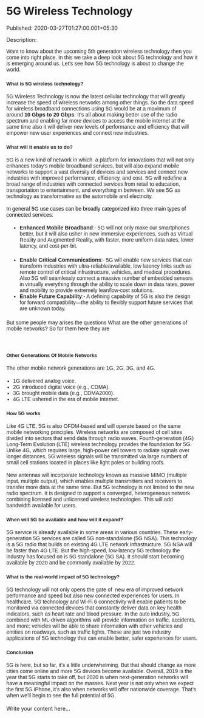 # 5G Wireless Technology

Published: 2020-03-27T01:27:00.001+05:30

Description: <div dir="ltr" style="text-align: left;" trbidi="on">
      <div style="box-sizing: inherit; caret-color: rgb(32, 32, 32); color: #202020; font-family:
      Raleway, Arial, Helvetica; margin-bottom: 1.25em;">
      <div style="box-sizing: inherit; font-family: Raleway, Arial, Helvetica; margin-bottom:
      1.25em;">
      Want to know about the upcoming 5th generation wireless technology then you come into right
      place. In this we take a deep look about 5G technology and how it is emerging around us. Let’s
      see how 5G technology is about to change the world.</div>
      <h2 style="box-sizing: inherit; clear: both; font-family: Raleway, Arial, Helvetica;
      line-height: 1.4; margin: 1em 0px 0.75em;">
      <span style="font-size: small;">What is 5G wireless technology?</span></h2>
      <div style="box-sizing: inherit; font-family: Raleway, Arial, Helvetica; margin-bottom:
      1.25em;">
      5G Wireless Technology is now the latest cellular technology that will greatly increase the
      speed of wireless networks among other things. So the data speed for wireless broadband
      connections using 5G would be at a maximum of around&nbsp;<strong style="box-sizing:
      inherit;">10 Gbps to 20 Gbps</strong>. It’s all about making better use of the radio
      spectrum and enabling far more devices to access the mobile internet at the same time also it
      will deliver new levels of performance and efficiency that will empower new user experiences
      and connect new industries.</div>
      <h2 style="box-sizing: inherit; clear: both; font-family: Raleway, Arial, Helvetica;
      line-height: 1.4; margin: 1em 0px 0.75em;">
      <span style="font-size: small;">What will it enable us to do?</span></h2>
      <div style="box-sizing: inherit; font-family: Raleway, Arial, Helvetica; margin-bottom:
      1.25em;">
      5G is a new kind of network in which&nbsp; a platform for innovations that will not only
      enhances today’s mobile broadband services, but will also expand mobile networks to support a
      vast diversity of devices and services and connect new industries with improved performance,
      efficiency, and cost. 5G will redefine a broad range of industries with connected services
      from retail to education, transportation to entertainment, and everything in between. We see
      5G as technology as transformative as the automobile and electricity.</div>
      <div style="box-sizing: inherit; caret-color: rgb(0, 0, 0); color: black; margin-bottom:
      1.25em;">
      In general 5G use cases can be broadly categorized into three main types of connected
      services:</div>
      <ul style="box-sizing: inherit; caret-color: rgb(0, 0, 0); color: black; list-style-image:
      initial; list-style-position: initial; margin: 0px 0px 1.5em; padding: 0px 0px 0px 1.25em;
      text-align: left;"><ul style="box-sizing: inherit; caret-color: rgb(32, 32, 32); color:
      #202020; font-family: Raleway, Arial, Helvetica; list-style: disc; margin: 0px 0px 1.5em;
      padding: 0px 0px 0px 1.25em;">
      <li style="box-sizing: inherit;"><strong style="box-sizing: inherit;">Enhanced
      Mobile Broadband</strong>:- 5G will not only make our smartphones better, but it will
      also usher in new immersive experiences, such as Virtual Reality and Augmented Reality, with
      faster, more uniform data rates, lower latency, and cost-per-bit.</li>
      </ul>
      <ul style="box-sizing: inherit; caret-color: rgb(32, 32, 32); color: #202020; font-family:
      Raleway, Arial, Helvetica; list-style: disc; margin: 0px 0px 1.5em; padding: 0px 0px 0px
      1.25em;">
      <li style="box-sizing: inherit;"><strong style="box-sizing:
      inherit;">Enable</strong>&nbsp;<strong style="box-sizing:
      inherit;">Critical Communications</strong>:- 5G will enable new services that can
      transform industries with ultra-reliable/available, low latency links such as remote control
      of critical infrastructure, vehicles, and medical procedures.&nbsp; Also 5G will
      seamlessly connect a massive number of embedded sensors in virtually everything through the
      ability to scale down in data rates, power and mobility to provide extremely lean/low-cost
      solutions.</li>
      <li style="box-sizing: inherit;"><strong style="box-sizing: inherit;">Enable
      Future Capability</strong>:- A defining capability of 5G is also the design for forward
      compatibility—the ability to flexibly support future services that are unknown
      today.</li>
      </ul>
      </ul>
      <span style="font-family: &quot;raleway&quot; , &quot;arial&quot; ,
      &quot;helvetica&quot;;">But some people may arises the questions What are the other
      generations of mobile networks? So for them here they are&nbsp;</span></div>
      <div style="box-sizing: inherit; caret-color: rgb(32, 32, 32); color: #202020; font-family:
      Raleway, Arial, Helvetica; margin-bottom: 1.25em;">
      <span style="font-family: &quot;raleway&quot; , &quot;arial&quot; ,
      &quot;helvetica&quot;;"><br /></span></div>
      <div style="box-sizing: inherit; caret-color: rgb(32, 32, 32); color: #202020; font-family:
      Raleway, Arial, Helvetica; margin-bottom: 1.25em;">
      <h2 style="box-sizing: inherit; clear: both; font-family: Raleway, Arial, Helvetica;
      line-height: 1.4; margin: 1em 0px 0.75em;">
      <span style="font-size: small;">Other Generations Of Mobile
      Networks</span></h2>
      <div style="box-sizing: inherit; font-family: Raleway, Arial, Helvetica; margin-bottom:
      1.25em;">
      The other mobile network generations are 1G, 2G, 3G, and 4G.</div>
      <ul style="box-sizing: inherit; font-family: Raleway, Arial, Helvetica; list-style-image:
      initial; list-style-position: initial; margin: 0px 0px 1.5em; padding: 0px 0px 0px
      1.25em;">
      <li style="box-sizing: inherit;">1G delivered analog voice.</li>
      <li style="box-sizing: inherit;">2G introduced digital voice (e.g.,
      CDMA).&nbsp;</li>
      <li style="box-sizing: inherit;">3G brought mobile data (e.g.,
      CDMA2000).&nbsp;</li>
      <li style="box-sizing: inherit;">4G LTE ushered in the era of mobile
      Internet.</li>
      </ul>
      <h2 style="box-sizing: inherit; clear: both; font-family: Raleway, Arial, Helvetica;
      line-height: 1.4; margin: 1em 0px 0.75em;">
      <span style="font-size: small;">How 5G works</span></h2>
      <div style="box-sizing: inherit; font-family: Raleway, Arial, Helvetica; margin-bottom:
      1.25em;">
      Like 4G LTE, 5G is also OFDM-based and will operate based on the same mobile networking
      principles. Wireless networks are composed of cell sites divided into sectors that send data
      through radio waves. Fourth-generation (4G) Long-Term Evolution (LTE)&nbsp;wireless
      technology provides the foundation for 5G. Unlike 4G, which requires large, high-power cell
      towers to radiate signals over longer distances, 5G wireless signals will be transmitted via
      large numbers of small cell stations located in places like light poles or building
      roofs.&nbsp;</div>
      <div style="box-sizing: inherit; font-family: Raleway, Arial, Helvetica; margin-bottom:
      1.25em;">
      New antennas will incorporate technology known as massive MIMO (multiple input, multiple
      output), which enables multiple transmitters and receivers to transfer more data at the same
      time. But 5G technology is not limited to the new radio spectrum. It is designed to support a
      converged, heterogeneous network combining licensed and unlicensed wireless technologies. This
      will add bandwidth available for users.</div>
      <h2 style="box-sizing: inherit; clear: both; font-family: Raleway, Arial, Helvetica;
      line-height: 1.4; margin: 1em 0px 0.75em;">
      <span style="font-size: small;">When will 5G be available and how will it
      expand?</span></h2>
      <div style="box-sizing: inherit; font-family: Raleway, Arial, Helvetica; margin-bottom:
      1.25em;">
      5G service is already available in some areas in various countries. These early-generation 5G
      services are called 5G non-standalone (5G NSA). This technology is a 5G radio that builds on
      existing 4G LTE network infrastructure. 5G NSA will be faster than 4G LTE. But the high-speed,
      low-latency 5G technology the industry has focused on is 5G standalone (5G SA). It should
      start becoming available by 2020 and be commonly available by 2022.</div>
      <h2 style="box-sizing: inherit; clear: both; font-family: Raleway, Arial, Helvetica;
      line-height: 1.4; margin: 1em 0px 0.75em;">
      <span style="font-size: small;">What is the real-world impact of 5G
      technology?</span></h2>
      <div style="box-sizing: inherit; font-family: Raleway, Arial, Helvetica; margin-bottom:
      1.25em;">
      5G technology will not only opens the gate of&nbsp; new era of improved network
      performance and speed but also new connected experiences for users. In healthcare, 5G
      technology and Wi-Fi 6 connectivity will enable patients to be monitored via connected devices
      that constantly deliver data on key health indicators, such as heart rate and blood pressure.
      In the auto industry, 5G combined with ML-driven algorithms will provide information on
      traffic, accidents, and more; vehicles will be able to share information with other vehicles
      and entities on roadways, such as traffic lights. These are just two industry applications of
      5G technology that can enable better, safer experiences for users.</div>
      <h2 style="box-sizing: inherit; clear: both; font-family: Raleway, Arial, Helvetica;
      line-height: 1.4; margin: 1em 0px 0.75em;">
      <span style="font-size: small;">Conclusion&nbsp;</span></h2>
      <div style="box-sizing: inherit; font-family: Raleway, Arial, Helvetica; margin-bottom:
      1.25em;">
      5G is here, but so far, it’s a little underwhelming. But that should change as more cities
      come online and more 5G devices become available. Overall, 2019 is the year that 5G starts to
      take off, but 2020 is when next-generation networks will have a meaningful impact on the
      masses. Next year is not only when we expect the first 5G iPhone, it’s also when networks will
      offer nationwide coverage. That’s when we’ll begin to see the full potential of
      5G.</div>
      </div>
      </div>


Write your content here...